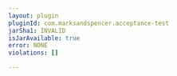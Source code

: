 ```yaml
---
layout: plugin
pluginId: com.marksandspencer.acceptance-test
jarSha1: INVALID
isJarAvailable: true
error: NONE
violations: []

---
```


